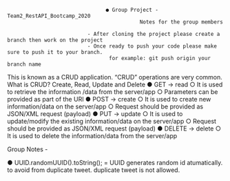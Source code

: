                                     ● Group Project - Team2_RestAPI_Bootcamp_2020
                                               Notes for the group members
                                              
                              - After cloning the project please create a branch then work on the project
                              - Once ready to push your code please make sure to push it to your branch.
                                     for example: git push origin your branch name
                                     
                           
This is known as a CRUD application. “CRUD” operations are very common. What is CRUD? Create, Read, Update and Delete 
● GET -> read ○ It is used to retrieve the information /data from the server/app 
○ Parameters can be provided as part of the URI 
● POST -> create ○ It is used to create new information/data on the server/app 
○ Request should be provided as JSON/XML request (payload) 
● PUT -> update ○ It is used to update/modify the existing information/data on the server/app ○ Request should be provided as JSON/XML request (payload) ● DELETE -> delete ○ It is used to delete the information/data from the server/app

Group Notes - 
                           
● UUID.randomUUID().toString(); = UUID generates random id atumatically. to avoid from duplicate tweet. duplicate tweet is not allowed.


